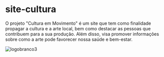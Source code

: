 # site-cultura
O projeto "Cultura em Movimento" é um site que tem como finalidade propagar a cultura e a arte local, bem como destacar as pessoas que contribuem para a sua produção. Além disso, visa promover informações sobre como a arte pode favorecer nossa saúde e bem-estar.

![logobranco3](https://github.com/ALJGB/site-cultura/assets/148276089/e10b1529-933d-4cf7-af17-70efde67b2ef)
